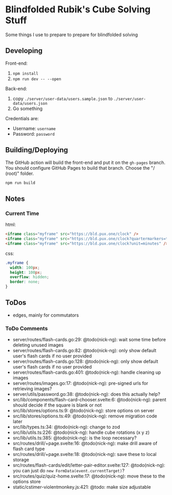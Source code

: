 # Blindfolded Rubik's Cube Solving Stuff

Some things I use to prepare to prepare for blindfolded solving

## Developing

Front-end:

1. `npm install`
2. `npm run dev -- --open`

Back-end:

1. copy `./server/user-data/users.sample.json` to
   `./server/user-data/users.json`
2. Go something

Credentials are:

- Username: `username`
- Password: `password`

## Building/Deploying

The GitHub action will build the front-end and put it on the `gh-pages` branch.
You should configure GitHub Pages to build that branch. Choose the "/ (root)"
folder.

```bash
npm run build
```

## Notes

### Current Time

html:

```html
<iframe class="myframe" src="https://bld.pux.one/clock" />
<iframe class="myframe" src="https://bld.pux.one/clock?quartermarkers=true" />
<iframe class="myframe" src="https://bld.pux.one/clock?unit=minutes" />
```

css:

```css
.myframe {
  width: 100px;
  height: 100px;
  overflow: hidden;
  border: none;
}
```

## ToDos

- edges, mainly for commutators

### ToDo Comments

- server/routes/flash-cards.go:29: @todo(nick-ng): wait some time before deleting unused images
- server/routes/flash-cards.go:82: @todo(nick-ng): only show default user's flash cards if no user provided
- server/routes/flash-cards.go:128: @todo(nick-ng): only show default user's flash cards if no user provided
- server/routes/flash-cards.go:401: @todo(nick-ng): handle cleaning up images
- server/routes/images.go:17: @todo(nick-ng): pre-signed urls for retrieving images?
- server/utils/password.go:38: @todo(nick-ng): does this actually help?
- src/lib/components/flash-card-chooser.svelte:6: @todo(nick-ng): parent should decide if the square is blank or not
- src/lib/stores/options.ts:9: @todo(nick-ng): store options on server
- src/lib/stores/options.ts:49: @todo(nick-ng): remove migration code later
- src/lib/types.ts:34: @todo(nick-ng): change to zod
- src/lib/utils.ts:226: @todo(nick-ng): handle cube rotations (x y z)
- src/lib/utils.ts:385: @todo(nick-ng): is the loop necessary?
- src/routes/drill/+page.svelte:16: @todo(nick-ng): make drill aware of flash card type
- src/routes/drill/+page.svelte:18: @todo(nick-ng): save these to local storage
- src/routes/flash-cards/edit/letter-pair-editor.svelte:127: @todo(nick-ng): you can just do `new FormData(event.currentTarget)`?
- src/routes/quiz/quiz-home.svelte:17: @todo(nick-ng): move these to the options store
- static/cstimer-violentmonkey.js:421: @todo: make size adjustable
